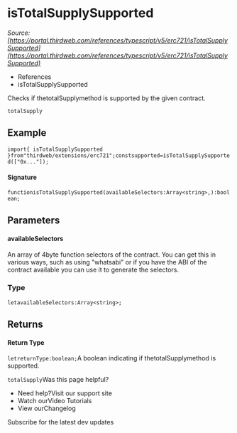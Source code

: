 # isTotalSupplySupported

*Source: [https://portal.thirdweb.com/references/typescript/v5/erc721/isTotalSupplySupported](https://portal.thirdweb.com/references/typescript/v5/erc721/isTotalSupplySupported)*

* References
* isTotalSupplySupported

Checks if thetotalSupplymethod is supported by the given contract.

`totalSupply`
## Example

`import{ isTotalSupplySupported }from"thirdweb/extensions/erc721";constsupported=isTotalSupplySupported(["0x..."]);`
#### Signature

`functionisTotalSupplySupported(availableSelectors:Array<string>,):boolean;`
## Parameters

#### availableSelectors

An array of 4byte function selectors of the contract. You can get this in various ways, such as using "whatsabi" or if you have the ABI of the contract available you can use it to generate the selectors.

### Type

`letavailableSelectors:Array<string>;`
## Returns

#### Return Type

`letreturnType:boolean;`A boolean indicating if thetotalSupplymethod is supported.

`totalSupply`Was this page helpful?

* Need help?Visit our support site
* Watch ourVideo Tutorials
* View ourChangelog

Subscribe for the latest dev updates

